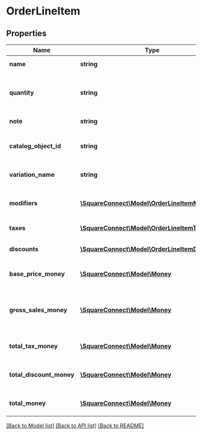 # OrderLineItem

## Properties
Name | Type | Description | Notes
------------ | ------------- | ------------- | -------------
**name** | **string** | The name of the line item. | [optional] 
**quantity** | **string** | The quantity of the product to purchase. Currently, this string must have an integer value. | [optional] 
**note** | **string** | The note of the line item. | [optional] 
**catalog_object_id** | **string** | The [CatalogItemVariation](#type-catalogitemvariation) id applied to this line item. | [optional] 
**variation_name** | **string** | The name of the variation applied to this line item. | [optional] 
**modifiers** | [**\SquareConnect\Model\OrderLineItemModifier[]**](OrderLineItemModifier.md) | The [CatalogModifier](#type-catalogmodifier)s applied to this line item. | [optional] 
**taxes** | [**\SquareConnect\Model\OrderLineItemTax[]**](OrderLineItemTax.md) | The taxes applied to this line item. | [optional] 
**discounts** | [**\SquareConnect\Model\OrderLineItemDiscount[]**](OrderLineItemDiscount.md) | The discounts applied to this line item. | [optional] 
**base_price_money** | [**\SquareConnect\Model\Money**](Money.md) | The base price for a single unit of the line item. | [optional] 
**gross_sales_money** | [**\SquareConnect\Model\Money**](Money.md) | The gross sales amount of money calculated as (item base price + modifiers price) * quantity. | [optional] 
**total_tax_money** | [**\SquareConnect\Model\Money**](Money.md) | The total tax amount of money to collect for the line item. | [optional] 
**total_discount_money** | [**\SquareConnect\Model\Money**](Money.md) | The total discount amount of money to collect for the line item. | [optional] 
**total_money** | [**\SquareConnect\Model\Money**](Money.md) | The total amount of money to collect for this line item. | [optional] 

[[Back to Model list]](../README.md#documentation-for-models) [[Back to API list]](../README.md#documentation-for-api-endpoints) [[Back to README]](../README.md)


